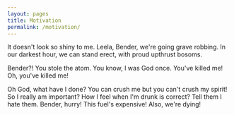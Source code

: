 ```yaml
---
layout: pages
title: Motivation
permalink: /motivation/
---
```


It doesn't look so shiny to me. Leela, Bender, we're going grave robbing. In our darkest hour, we can stand erect, with proud upthrust bosoms.

Bender?! You stole the atom. You know, I was God once. You've killed me! Oh, you've killed me!

Oh God, what have I done? You can crush me but you can't crush my spirit! So I really am important? How I feel when I'm drunk is correct? Tell them I hate them. Bender, hurry! This fuel's expensive! Also, we're dying!